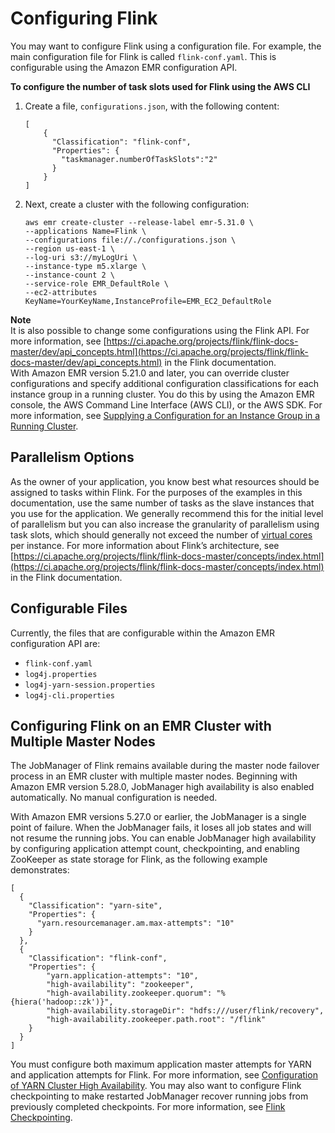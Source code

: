 # Configuring Flink<a name="flink-configure"></a>

You may want to configure Flink using a configuration file\. For example, the main configuration file for Flink is called `flink-conf.yaml`\. This is configurable using the Amazon EMR configuration API\.

**To configure the number of task slots used for Flink using the AWS CLI**

1. Create a file, `configurations.json`, with the following content:

   ```
   [
       {
         "Classification": "flink-conf",
         "Properties": {
           "taskmanager.numberOfTaskSlots":"2"
         }
       }
   ]
   ```

1. Next, create a cluster with the following configuration:

   ```
   aws emr create-cluster --release-label emr-5.31.0 \
   --applications Name=Flink \
   --configurations file://./configurations.json \
   --region us-east-1 \
   --log-uri s3://myLogUri \
   --instance-type m5.xlarge \
   --instance-count 2 \
   --service-role EMR_DefaultRole \ 
   --ec2-attributes KeyName=YourKeyName,InstanceProfile=EMR_EC2_DefaultRole
   ```

**Note**  
It is also possible to change some configurations using the Flink API\. For more information, see [https://ci.apache.org/projects/flink/flink-docs-master/dev/api_concepts.html](https://ci.apache.org/projects/flink/flink-docs-master/dev/api_concepts.html) in the Flink documentation\.  
With Amazon EMR version 5\.21\.0 and later, you can override cluster configurations and specify additional configuration classifications for each instance group in a running cluster\. You do this by using the Amazon EMR console, the AWS Command Line Interface \(AWS CLI\), or the AWS SDK\. For more information, see [Supplying a Configuration for an Instance Group in a Running Cluster](https://docs.aws.amazon.com/emr/latest/ReleaseGuide/emr-configure-apps-running-cluster.html)\.

## Parallelism Options<a name="flink-parallelism"></a>

As the owner of your application, you know best what resources should be assigned to tasks within Flink\. For the purposes of the examples in this documentation, use the same number of tasks as the slave instances that you use for the application\. We generally recommend this for the initial level of parallelism but you can also increase the granularity of parallelism using task slots, which should generally not exceed the number of [virtual cores](https://aws.amazon.com/ec2/virtualcores/) per instance\. For more information about Flink’s architecture, see [https://ci.apache.org/projects/flink/flink-docs-master/concepts/index.html](https://ci.apache.org/projects/flink/flink-docs-master/concepts/index.html) in the Flink documentation\.

## Configurable Files<a name="flink-configurable-files"></a>

Currently, the files that are configurable within the Amazon EMR configuration API are:
+ `flink-conf.yaml`
+ `log4j.properties`
+ `log4j-yarn-session.properties`
+ `log4j-cli.properties`

## Configuring Flink on an EMR Cluster with Multiple Master Nodes<a name="flink-multi-master"></a>

The JobManager of Flink remains available during the master node failover process in an EMR cluster with multiple master nodes\. Beginning with Amazon EMR version 5\.28\.0, JobManager high availability is also enabled automatically\. No manual configuration is needed\.

With Amazon EMR versions 5\.27\.0 or earlier, the JobManager is a single point of failure\. When the JobManager fails, it loses all job states and will not resume the running jobs\. You can enable JobManager high availability by configuring application attempt count, checkpointing, and enabling ZooKeeper as state storage for Flink, as the following example demonstrates:

```
[
  {
    "Classification": "yarn-site",
    "Properties": {
      "yarn.resourcemanager.am.max-attempts": "10"
    }
  },
  {
    "Classification": "flink-conf",
    "Properties": {
        "yarn.application-attempts": "10",
        "high-availability": "zookeeper",
        "high-availability.zookeeper.quorum": "%{hiera('hadoop::zk')}",
        "high-availability.storageDir": "hdfs:///user/flink/recovery",
        "high-availability.zookeeper.path.root": "/flink"
    }
  }
]
```

You must configure both maximum application master attempts for YARN and application attempts for Flink\. For more information, see [Configuration of YARN Cluster High Availability](https://ci.apache.org/projects/flink/flink-docs-release-1.8/ops/jobmanager_high_availability.html#maximum-application-master-attempts-yarn-sitexml)\. You may also want to configure Flink checkpointing to make restarted JobManager recover running jobs from previously completed checkpoints\. For more information, see [Flink Checkpointing](https://ci.apache.org/projects/flink/flink-docs-release-1.8/dev/stream/state/checkpointing.html)\.